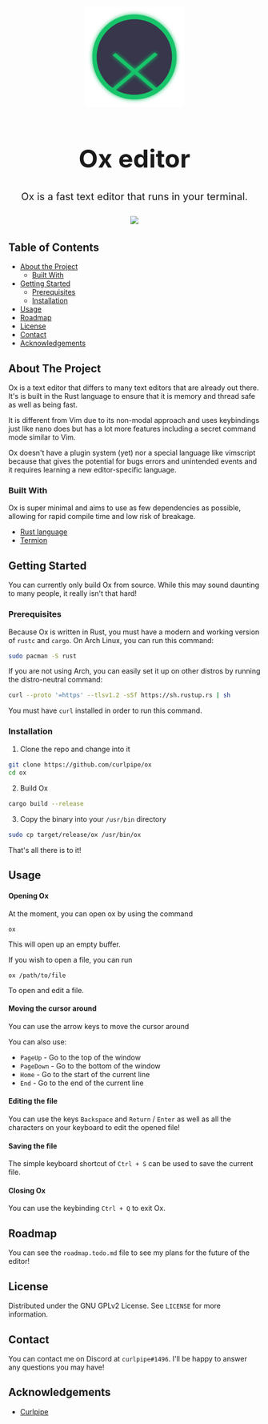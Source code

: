 <!-- PROJECT LOGO -->
<br />
<p align="center">
  <a href="https://github.com/curlpipe/ox/">
    <img src="assets/logo.png" alt="Logo" width="200" height="200">
  </a>

  <h1 align="center" style="font-size: 50px;">Ox editor</h1>

  <p align="center" style="font-size: 20px;">
    Ox is a fast text editor that runs in your terminal.
    <br><br>
    <img src="https://i.postimg.cc/hGRgs97Z/image.png">
    <br>
</p>

<!-- TABLE OF CONTENTS -->
## Table of Contents

* [About the Project](#about-the-project)
    * [Built With](#built-with)
* [Getting Started](#getting-started)
    * [Prerequisites](#prerequisites)
    * [Installation](#installation)
* [Usage](#usage)
* [Roadmap](#roadmap)
* [License](#license)
* [Contact](#contact)
* [Acknowledgements](#acknowledgements)

<!-- ABOUT THE PROJECT -->
## About The Project

Ox is a text editor that differs to many text editors that are already out there. It's is built in the Rust language to ensure that it is memory and thread safe as well as being fast. 

It is different from Vim due to its non-modal approach and uses keybindings just like nano does but has a lot more features including a secret command mode similar to Vim. 

Ox doesn't have a plugin system (yet) nor a special language like vimscript because that gives the potential for bugs errors and unintended events and it requires learning a new editor-specific language.

### Built With

Ox is super minimal and aims to use as few dependencies as possible, allowing for rapid compile time and low risk of breakage.

* [Rust language](https://rust-lang.org)
* [Termion](https://github.com/redox-os/termion)

<!-- GETTING STARTED -->
## Getting Started

You can currently only build Ox from source.
While this may sound daunting to many people, it really isn't that hard!

### Prerequisites

Because Ox is written in Rust, you must have a modern and working version of `rustc` and `cargo`.
On Arch Linux, you can run this command:
```sh
sudo pacman -S rust
```

If you are not using Arch, you can easily set it up on other distros by running the distro-neutral command:
```sh
curl --proto '=https' --tlsv1.2 -sSf https://sh.rustup.rs | sh
```
You must have `curl` installed in order to run this command.

### Installation
 
1. Clone the repo and change into it
```sh
git clone https://github.com/curlpipe/ox
cd ox
```
2. Build Ox
```sh
cargo build --release
```
3. Copy the binary into your `/usr/bin` directory
```sh
sudo cp target/release/ox /usr/bin/ox
```

That's all there is to it!

<!-- USAGE EXAMPLES -->
## Usage

#### Opening Ox
At the moment, you can open ox by using the command
```
ox
```

This will open up an empty buffer.

If you wish to open a file, you can run
```
ox /path/to/file
```
To open and edit a file.

#### Moving the cursor around
You can use the arrow keys to move the cursor around

You can also use:
 - `PageUp` - Go to the top of the window
 - `PageDown` - Go to the bottom of the window
 - `Home` - Go to the start of the current line
 - `End` - Go to the end of the current line

#### Editing the file
You can use the keys `Backspace` and `Return` / `Enter` as well as all the characters on your keyboard to edit the opened file!

#### Saving the file
The simple keyboard shortcut of `Ctrl + S` can be used to save the current file.

#### Closing Ox
You can use the keybinding `Ctrl + Q` to exit Ox.

<!-- ROADMAP -->
## Roadmap

You can see the `roadmap.todo.md` file to see my plans for the future of the editor!

<!-- LICENSE -->
## License

Distributed under the GNU GPLv2 License. See `LICENSE` for more information.

<!-- CONTACT -->
## Contact
You can contact me on Discord at `curlpipe#1496`. I'll be happy to answer any questions you may have!

<!-- ACKNOWLEDGEMENTS -->
## Acknowledgements

* [Curlpipe](https://github.com/curlpipe)
